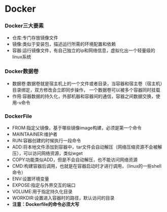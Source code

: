 # Docker

### Docker三大要素
- 仓库:专门存放镜像文件
- 镜像:类似于安装包，描述运行所需的环境配置和依赖
- 容器:运行镜像文件，有自己独立的ip和网络信息，虚拟化出一个轻量级的linux系统

### Docker数据卷
- 数据卷:数据卷就是宿主机上的一个文件或者目录，当容器和宿主卷（宿主机）目录绑定，双方修改会立即同步操作， 一个数据卷可以被多个容器同时挂载
- 作用:容器数据的持久化，外部机器和容器间的通信，容器之间数据交换，使用-v命令

### DockerFile
- FROM:指定父镜像，基于哪些镜像image构建，必须是第一个命令
- MAINTAAINER:维护者
- RUN:容器创建的时候执行一段命令
- ADD:将本地文件添加到容器中，tar文件会自动解压（网络压缩资源不会被解压），可以访问网络资源，类似wget
- COPY:功能类似ADD，但是不会自动解压，也不能访问网络资源
- CMD:构建容器后调用，也就是在容器启动时才进行调用，（linux的一些shell命令）
- ENV:设置环境变量
- EXPOSE:指定与外界交互的端口
- VOLUME:用于指定持久化目录
- WORKDIR:设置进入容器时的路径，默认访问的目录
- **注意：Dockerfile的命令必须大写**
